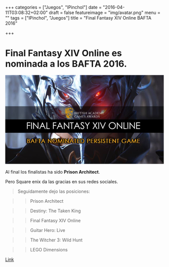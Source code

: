 +++
categories = ["Juegos", "lPinchol"]
date = "2016-04-11T03:08:32+02:00"
draft = false
featureimage = "img/avatar.png"
menu = ""
tags = ["lPinchol", "Juegos"]
title = "Final Fantasy XIV Online BAFTA 2016"

+++


# Final Fantasy XIV Online es nominada a los BAFTA 2016.

![001](/img/juegos/ffxivoawards.jpg)


Al final los finalistas ha sido **Prison Architect**.

Pero Square enix da las gracias en sus redes sociales.

>Seguidamente dejo las posiciones:

>>Prison Architect

>>Destiny: The Taken King

>>Final Fantasy XIV Online

>>Guitar Hero: Live

>>The Witcher 3: Wild Hunt

>>LEGO Dimensions

[Link][1]

[1]: http://awards.bafta.org/award/2016/games/persistent-game "Nominados"